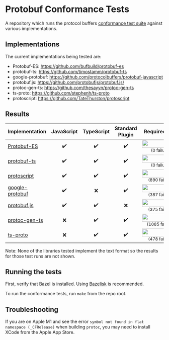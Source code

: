 # Protobuf Conformance Tests

A repository which runs the protocol buffers
[conformance test suite](https://github.com/protocolbuffers/protobuf/tree/main/conformance) against various implementations.

## Implementations

The current implementations being tested are:

* Protobuf-ES:  https://github.com/bufbuild/protobuf-es
* protobuf-ts:  https://github.com/timostamm/protobuf-ts
* google-protobuf:  https://github.com/protocolbuffers/protobuf-javascript
* protobuf.js:  https://github.com/protobufjs/protobuf.js/
* protoc-gen-ts:  https://github.com/thesayyn/protoc-gen-ts
* ts-proto:  https://github.com/stephenh/ts-proto
* protoscript:  https://github.com/TateThurston/protoscript

## Results

<!--- RESULTS-START -->
| Implementation                          | JavaScript         | TypeScript         | Standard<br>Plugin | Required tests                        | Recommended tests                        |
|-----------------------------------------|:------------------:|:------------------:|:------------------:|:-------------------------------------:|:----------------------------------------:|
| [Protobuf-ES](impl/protobuf-es)         | :heavy_check_mark: | :heavy_check_mark: | :heavy_check_mark: | <sub><img src="https://progress-bar.dev/100?width=100&suffix=%25+passing" height="25" width="125" /></sub><br><sup>(0&nbsp;failures)<sub>     | <sub><img src="https://progress-bar.dev/99?width=100&suffix=.8%25+passing" height="25" width="125" /></sub><br><sup>(1&nbsp;failures)<sub>     |
| [protobuf-ts](impl/protobuf-ts)         | :heavy_check_mark: | :heavy_check_mark: | :heavy_check_mark: | <sub><img src="https://progress-bar.dev/100?width=100&suffix=%25+passing" height="25" width="125" /></sub><br><sup>(0&nbsp;failures)<sub>     | <sub><img src="https://progress-bar.dev/99?width=100&suffix=.8%25+passing" height="25" width="125" /></sub><br><sup>(1&nbsp;failures)<sub>     |
| [protoscript](impl/protoscript)         | :heavy_check_mark: | :heavy_check_mark: | :heavy_check_mark: | <sub><img src="https://progress-bar.dev/39?width=100&suffix=.9%25+passing" height="25" width="125" /></sub><br><sup>(890&nbsp;failures)<sub>    | <sub><img src="https://progress-bar.dev/10?width=100&suffix=.8%25+passing" height="25" width="125" /></sub><br><sup>(489&nbsp;failures)<sub>    |
| [google-protobuf](impl/google-protobuf) | :heavy_check_mark: | :x:                | :heavy_check_mark: | <sub><img src="https://progress-bar.dev/73?width=100&suffix=.9%25+passing" height="25" width="125" /></sub><br><sup>(387&nbsp;failures)<sub> | <sub><img src="https://progress-bar.dev/60?width=100&suffix=.6%25+passing" height="25" width="125" /></sub><br><sup>(216&nbsp;failures)<sub> |
| [protobuf.js](impl/protobuf.js)         | :heavy_check_mark: | :heavy_check_mark: | :x:                | <sub><img src="https://progress-bar.dev/74?width=100&suffix=.7%25+passing" height="25" width="125" /></sub><br><sup>(375&nbsp;failures)<sub>     | <sub><img src="https://progress-bar.dev/73?width=100&suffix=.7%25+passing" height="25" width="125" /></sub><br><sup>(144&nbsp;failures)<sub>     |
| [protoc-gen-ts](impl/protoc-gen-ts)     | :x:                | :heavy_check_mark: | :heavy_check_mark: | <sub><img src="https://progress-bar.dev/26?width=100&suffix=.7%25+passing" height="25" width="125" /></sub><br><sup>(1085&nbsp;failures)<sub>    | <sub><img src="https://progress-bar.dev/32?width=100&suffix=.7%25+passing" height="25" width="125" /></sub><br><sup>(369&nbsp;failures)<sub>    |
| [ts-proto](impl/ts-proto)               | :x:                | :heavy_check_mark: | :heavy_check_mark: | <sub><img src="https://progress-bar.dev/67?width=100&suffix=.7%25+passing" height="25" width="125" /></sub><br><sup>(478&nbsp;failures)<sub>        | <sub><img src="https://progress-bar.dev/5?width=100&suffix=.29%25+passing" height="25" width="125" /></sub><br><sup>(519&nbsp;failures)<sub>        |
<!--- RESULTS-END -->

Note: None of the libraries tested implement the text format so the results for those test runs are not shown.


## Running the tests

First, verify that Bazel is installed. Using [Bazelisk](https://github.com/bazelbuild/bazelisk) is recommended.

To run the conformance tests, run `make` from the repo root.

## Troubleshooting

If you are on Apple M1 and see the error `symbol not found in flat namespace (_CFRelease)`
when building `protoc`, you may need to install XCode from the Apple App Store.

